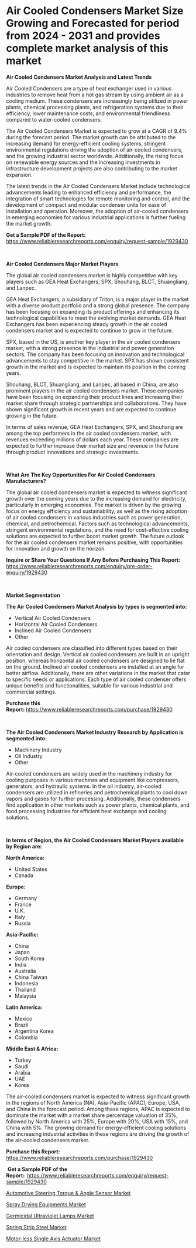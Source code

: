 <p><h1>Air Cooled Condensers Market Size Growing and Forecasted for period from 2024 - 2031 and provides complete market analysis of this market</h1></p><p><strong>Air Cooled Condensers Market Analysis and Latest Trends</strong></p>
<p><p>Air Cooled Condensers are a type of heat exchanger used in various industries to remove heat from a hot gas stream by using ambient air as a cooling medium. These condensers are increasingly being utilized in power plants, chemical processing plants, and refrigeration systems due to their efficiency, lower maintenance costs, and environmental friendliness compared to water-cooled condensers. </p><p>The Air Cooled Condensers Market is expected to grow at a CAGR of 9.4% during the forecast period. The market growth can be attributed to the increasing demand for energy-efficient cooling systems, stringent environmental regulations driving the adoption of air-cooled condensers, and the growing industrial sector worldwide. Additionally, the rising focus on renewable energy sources and the increasing investments in infrastructure development projects are also contributing to the market expansion.</p><p>The latest trends in the Air Cooled Condensers Market include technological advancements leading to enhanced efficiency and performance, the integration of smart technologies for remote monitoring and control, and the development of compact and modular condenser units for ease of installation and operation. Moreover, the adoption of air-cooled condensers in emerging economies for various industrial applications is further fueling the market growth.</p></p>
<p><strong>Get a Sample PDF of the Report:&nbsp;</strong> <a href="https://www.reliableresearchreports.com/enquiry/request-sample/1929430">https://www.reliableresearchreports.com/enquiry/request-sample/1929430</a></p>
<p>&nbsp;</p>
<p><strong>Air Cooled Condensers Major Market Players</strong></p>
<p><p>The global air cooled condensers market is highly competitive with key players such as GEA Heat Exchangers, SPX, Shouhang, BLCT, Shuangliang, and Lanpec. </p><p>GEA Heat Exchangers, a subsidiary of Triton, is a major player in the market with a diverse product portfolio and a strong global presence. The company has been focusing on expanding its product offerings and enhancing its technological capabilities to meet the evolving market demands. GEA Heat Exchangers has been experiencing steady growth in the air cooled condensers market and is expected to continue to grow in the future.</p><p>SPX, based in the US, is another key player in the air cooled condensers market, with a strong presence in the industrial and power generation sectors. The company has been focusing on innovation and technological advancements to stay competitive in the market. SPX has shown consistent growth in the market and is expected to maintain its position in the coming years.</p><p>Shouhang, BLCT, Shuangliang, and Lanpec, all based in China, are also prominent players in the air cooled condensers market. These companies have been focusing on expanding their product lines and increasing their market share through strategic partnerships and collaborations. They have shown significant growth in recent years and are expected to continue growing in the future.</p><p>In terms of sales revenue, GEA Heat Exchangers, SPX, and Shouhang are among the top performers in the air cooled condensers market, with revenues exceeding millions of dollars each year. These companies are expected to further increase their market size and revenue in the future through product innovations and strategic investments.</p></p>
<p>&nbsp;</p>
<p><strong>What Are The Key Opportunities For Air Cooled Condensers Manufacturers?</strong></p>
<p><p>The global air cooled condensers market is expected to witness significant growth over the coming years due to the increasing demand for electricity, particularly in emerging economies. The market is driven by the growing focus on energy efficiency and sustainability, as well as the rising adoption of air cooled condensers in various industries such as power generation, chemical, and petrochemical. Factors such as technological advancements, stringent environmental regulations, and the need for cost-effective cooling solutions are expected to further boost market growth. The future outlook for the air cooled condensers market remains positive, with opportunities for innovation and growth on the horizon.</p></p>
<p><strong>Inquire or Share Your Questions If Any Before Purchasing This Report:</strong> <a href="https://www.reliableresearchreports.com/enquiry/pre-order-enquiry/1929430">https://www.reliableresearchreports.com/enquiry/pre-order-enquiry/1929430</a></p>
<p>&nbsp;</p>
<p><strong>Market Segmentation</strong></p>
<p><strong>The Air Cooled Condensers Market Analysis by types is segmented into:</strong></p>
<p><ul><li>Vertical Air Cooled Condensers</li><li>Horizontal Air Cooled Condensers</li><li>Inclined Air Cooled Condensers</li><li>Other</li></ul></p>
<p><p>Air cooled condensers are classified into different types based on their orientation and design. Vertical air cooled condensers are built in an upright position, whereas horizontal air cooled condensers are designed to lie flat on the ground. Inclined air cooled condensers are installed at an angle for better airflow. Additionally, there are other variations in the market that cater to specific needs or applications. Each type of air cooled condenser offers unique benefits and functionalities, suitable for various industrial and commercial settings.</p></p>
<p><strong>Purchase this Report:&nbsp;</strong><a href="https://www.reliableresearchreports.com/purchase/1929430">https://www.reliableresearchreports.com/purchase/1929430</a></p>
<p>&nbsp;</p>
<p><strong>The Air Cooled Condensers Market Industry Research by Application is segmented into:</strong></p>
<p><ul><li>Machinery Industry</li><li>Oil Industry</li><li>Other</li></ul></p>
<p><p>Air-cooled condensers are widely used in the machinery industry for cooling purposes in various machines and equipment like compressors, generators, and hydraulic systems. In the oil industry, air-cooled condensers are utilized in refineries and petrochemical plants to cool down vapors and gases for further processing. Additionally, these condensers find application in other markets such as power plants, chemical plants, and food processing industries for efficient heat exchange and cooling solutions.</p></p>
<p>&nbsp;</p>
<p><strong>In terms of Region, the Air Cooled Condensers Market Players available by Region are:</strong></p>
<p>
    <p> <strong> North America: </strong>
        <ul>
            <li>United States</li>
            <li>Canada</li>
        </ul>
        </p> 
    <p> <strong> Europe: </strong>
        <ul>
            <li>Germany</li>
            <li>France</li>
            <li>U.K.</li>
            <li>Italy</li>
            <li>Russia</li>
        </ul>
        </p> 
    <p> <strong> Asia-Pacific: </strong>
        <ul>
            <li>China</li>
            <li>Japan</li>
            <li>South Korea</li>
            <li>India</li>
            <li>Australia</li>
            <li>China Taiwan</li>
            <li>Indonesia</li>
            <li>Thailand</li>
            <li>Malaysia</li>
        </ul>
        </p> 
    <p> <strong> Latin America: </strong>
        <ul>
            <li>Mexico</li>
            <li>Brazil</li>
            <li>Argentina Korea</li>
            <li>Colombia</li>
        </ul>
        </p> 
    <p> <strong> Middle East & Africa: </strong>
        <ul>
            <li>Turkey</li>
            <li>Saudi</li>
            <li>Arabia</li>
            <li>UAE</li>
            <li>Korea</li>
        </ul>
    </p>
    </p>
<p><p>The air-cooled condensers market is expected to witness significant growth in the regions of North America (NA), Asia-Pacific (APAC), Europe, USA, and China in the forecast period. Among these regions, APAC is expected to dominate the market with a market share percentage valuation of 35%, followed by North America with 25%, Europe with 20%, USA with 15%, and China with 5%. The growing demand for energy-efficient cooling solutions and increasing industrial activities in these regions are driving the growth of the air-cooled condensers market.</p></p>
<p><strong>Purchase this Report: </strong><a href="https://www.reliableresearchreports.com/purchase/1929430">https://www.reliableresearchreports.com/purchase/1929430</a></p>
<p>&nbsp;<strong>Get a Sample PDF of the Report:&nbsp;&nbsp;</strong><a href="https://www.reliableresearchreports.com/enquiry/request-sample/1929430">https://www.reliableresearchreports.com/enquiry/request-sample/1929430</a></p>
<p><strong></strong></p>
<p><p><a href="https://circular-yam-9b9.notion.site/Automotive-Steering-Torque-Angle-Sensor-Market-Size-Market-Trends-and-Growth-Outlook-forecasted--8f29b7521c97461680035ece8126ece5">Automotive Steering Torque & Angle Sensor Market</a></p><p><a href="https://github.com/moyahfrancoestellec51j635wcx/Market-Research-Report-List-1/blob/main/spray-drying-equipments-market.md">Spray Drying Equipments Market</a></p><p><a href="https://view.publitas.com/reportprime-1/germicidal-ultraviolet-lamps-market-insights-market-players-and-forecast-till-2031/">Germicidal Ultraviolet Lamps Market</a></p><p><a href="https://view.publitas.com/reportprime-1/spring-strip-steel-market-research-report-unlocks-analysis-on-the-market-financial-status-market-size-and-market-revenue-upto-2031/">Spring Strip Steel Market</a></p><p><a href="https://copper-carbon-84f.notion.site/Motor-less-Single-Axis-Actuator-Market-Analysis-Examines-its-Scope-on-Growth-Opportunities-and-Fore-830663c8b2be4f9b96f254df7e1e6467">Motor-less Single Axis Actuator Market</a></p></p>